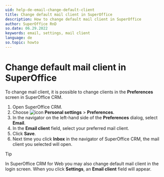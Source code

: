 ```yaml
---
uid: help-de-email-change-default-client
title: Change default mail client in SuperOffice
description: How to change default mail client in SuperOffice
author: SuperOffice RnD
so.date: 06.29.2022
keywords: email, settings, mail client
language: de
so.topic: howto
---
```


# Change default mail client in SuperOffice

To change mail client, it is possible to change clients in the **Preferences** screen in SuperOffice CRM.

1. Open SuperOffice CRM.
2. Choose ![icon][img1] **Personal settings** > **Preferences**.
3. In the navigator on the left-hand side of the **Preferences** dialog, select **Email**.
4. In the **Email client** field, select your preferred mail client.
5. Click **Save**.
6. Next time you click **Inbox** in the navigator of SuperOffice CRM, the mail client you selected will open.

> [!TIP]
> In SuperOffice CRM for Web you may also change default mail client in the login screen. When you click **Settings**, an **Email client** field will appear.

<!-- Referenced links -->

<!-- Referenced images -->
[img1]: ../../../media/icons/personal-settings-small.png

